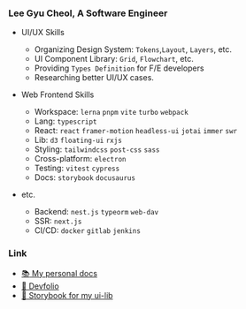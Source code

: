 ### Lee Gyu Cheol, A Software Engineer

- UI/UX Skills
  - Organizing Design System: `Tokens`,`Layout`, `Layers`, etc.
  - UI Component Library: `Grid`, `Flowchart`, etc.
  - Providing `Types Definition` for F/E developers
  - Researching better UI/UX cases.

- Web Frontend Skills
  - Workspace: `lerna` `pnpm` `vite` `turbo` `webpack`
  - Lang: `typescript`
  - React: `react` `framer-motion` `headless-ui` `jotai` `immer` `swr`
  - Lib: `d3` `floating-ui` `rxjs`
  - Styling: `tailwindcss` `post-css` `sass`
  - Cross-platform: `electron`
  - Testing: `vitest` `cypress`
  - Docs: `storybook` `docusaurus`

- etc.
  - Backend: `nest.js` `typeorm` `web-dav`
  - SSR: `next.js`
  - CI/CD: `docker` `gitlab` `jenkins`

### Link
- [:books: My personal docs](https://lee-gyu.github.io/)
- [:blue_book: Devfolio](https://leegyu-portfolio.vercel.app/)
- [:closed_book: Storybook for my ui-lib](https://lee-gyu.github.io/storybook/)
